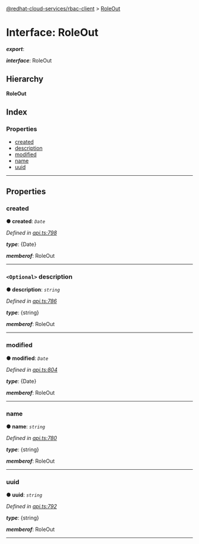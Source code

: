 [@redhat-cloud-services/rbac-client](../README.md) > [RoleOut](../interfaces/roleout.md)

# Interface: RoleOut

*__export__*: 

*__interface__*: RoleOut

## Hierarchy

**RoleOut**

## Index

### Properties

* [created](roleout.md#created)
* [description](roleout.md#description)
* [modified](roleout.md#modified)
* [name](roleout.md#name)
* [uuid](roleout.md#uuid)

---

## Properties

<a id="created"></a>

###  created

**● created**: *`Date`*

*Defined in [api.ts:798](https://github.com/karelhala/javascript-clients/blob/master/packages/rbac/api.ts#L798)*

*__type__*: {Date}

*__memberof__*: RoleOut

___
<a id="description"></a>

### `<Optional>` description

**● description**: *`string`*

*Defined in [api.ts:786](https://github.com/karelhala/javascript-clients/blob/master/packages/rbac/api.ts#L786)*

*__type__*: {string}

*__memberof__*: RoleOut

___
<a id="modified"></a>

###  modified

**● modified**: *`Date`*

*Defined in [api.ts:804](https://github.com/karelhala/javascript-clients/blob/master/packages/rbac/api.ts#L804)*

*__type__*: {Date}

*__memberof__*: RoleOut

___
<a id="name"></a>

###  name

**● name**: *`string`*

*Defined in [api.ts:780](https://github.com/karelhala/javascript-clients/blob/master/packages/rbac/api.ts#L780)*

*__type__*: {string}

*__memberof__*: RoleOut

___
<a id="uuid"></a>

###  uuid

**● uuid**: *`string`*

*Defined in [api.ts:792](https://github.com/karelhala/javascript-clients/blob/master/packages/rbac/api.ts#L792)*

*__type__*: {string}

*__memberof__*: RoleOut

___

